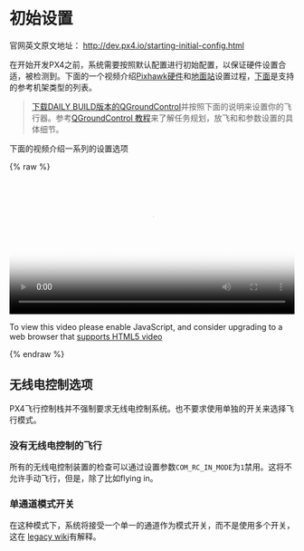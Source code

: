 # 初始设置
官网英文原文地址： http://dev.px4.io/starting-initial-config.html

在开始开发PX4之前，系统需要按照默认配置进行初始配置，以保证硬件设置合适，被检测到。下面的一个视频介绍[Pixhawk硬件](../5_Autopilot-Hardware/pixhawk.md)和[地面站](../5_Autopilot-Hardware/pixhawk.md)设置过程，[下面](../7_Airframe/airframes-architecture.md)是支持的参考机架类型的列表。

>[下载DAILY BUILD版本的QGroundControl](http://qgroundcontrol.org/downloads)并按照下面的说明来设置你的飞行器。参考[QGroundControl 教程](../3_Tutorial/ground_control_station.md)来了解任务规划，放飞和和参数设置的具体细节。
 

下面的视频介绍一系列的设置选项

{% raw %}
<video id="my-video" class="video-js" controls preload="auto" width="100%" 
poster="http://image84.360doc.com/DownloadImg/2015/04/1617/52474470_2.jpg" data-setup='{"aspectRatio":"16:9"}'>
  <source src="http://7xvob5.com1.z0.glb.clouddn.com/1-PX4%20Autopilot%20Setup%20Tutorial%20Preview.mp4" type='video/mp4' >
  <p class="vjs-no-js">
    To view this video please enable JavaScript, and consider upgrading to a web browser that
    <a href="http://videojs.com/html5-video-support/" target="_blank">supports HTML5 video</a>
  </p>
</video>
{% endraw %}

## 无线电控制选项

PX4飞行控制栈并不强制要求无线电控制系统。也不要求使用单独的开关来选择飞行模式。

### 没有无线电控制的飞行

所有的无线电控制装置的检查可以通过设置参数`COM_RC_IN_MODE`为` 1 `禁用。这将不允许手动飞行，但是，除了比如flying in。

### 单通道模式开关

在这种模式下，系统将接受一个单一的通道作为模式开关，而不是使用多个开关，这在 [legacy wiki](https://pixhawk.org/peripherals/radio-control/opentx/single_channel_mode_switch)有解释。


